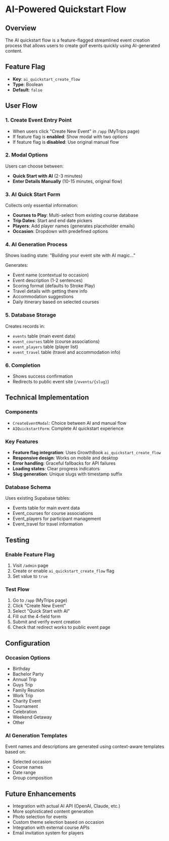 # AI-Powered Quickstart Flow

## Overview
The AI quickstart flow is a feature-flagged streamlined event creation process that allows users to create golf events quickly using AI-generated content.

## Feature Flag
- **Key**: `ai_quickstart_create_flow`
- **Type**: Boolean
- **Default**: `false`

## User Flow

### 1. Create Event Entry Point
- When users click "Create New Event" in `/app` (MyTrips page)
- If feature flag is **enabled**: Show modal with two options
- If feature flag is **disabled**: Use original manual flow

### 2. Modal Options
Users can choose between:
- **Quick Start with AI** (2-3 minutes)
- **Enter Details Manually** (10-15 minutes, original flow)

### 3. AI Quick Start Form
Collects only essential information:
- **Courses to Play**: Multi-select from existing course database
- **Trip Dates**: Start and end date pickers
- **Players**: Add player names (generates placeholder emails)
- **Occasion**: Dropdown with predefined options

### 4. AI Generation Process
Shows loading state: "Building your event site with AI magic..."

Generates:
- Event name (contextual to occasion)
- Event description (1-2 sentences)
- Scoring format (defaults to Stroke Play)
- Travel details with getting there info
- Accommodation suggestions
- Daily itinerary based on selected courses

### 5. Database Storage
Creates records in:
- `events` table (main event data)
- `event_courses` table (course associations)
- `event_players` table (player list)
- `event_travel` table (travel and accommodation info)

### 6. Completion
- Shows success confirmation
- Redirects to public event site (`/events/{slug}`)

## Technical Implementation

### Components
- `CreateEventModal`: Choice between AI and manual flow
- `AIQuickstartForm`: Complete AI quickstart experience

### Key Features
- **Feature flag integration**: Uses GrowthBook `ai_quickstart_create_flow`
- **Responsive design**: Works on mobile and desktop
- **Error handling**: Graceful fallbacks for API failures
- **Loading states**: Clear progress indicators
- **Slug generation**: Unique slugs with timestamp suffix

### Database Schema
Uses existing Supabase tables:
- Events table for main event data
- Event_courses for course associations
- Event_players for participant management
- Event_travel for travel information

## Testing

### Enable Feature Flag
1. Visit `/admin` page
2. Create or enable `ai_quickstart_create_flow` flag
3. Set value to `true`

### Test Flow
1. Go to `/app` (MyTrips page)
2. Click "Create New Event"
3. Select "Quick Start with AI"
4. Fill out the 4-field form
5. Submit and verify event creation
6. Check that redirect works to public event page

## Configuration

### Occasion Options
- Birthday
- Bachelor Party
- Annual Trip
- Guys Trip
- Family Reunion
- Work Trip
- Charity Event
- Tournament
- Celebration
- Weekend Getaway
- Other

### AI Generation Templates
Event names and descriptions are generated using context-aware templates based on:
- Selected occasion
- Course names
- Date range
- Group composition

## Future Enhancements
- Integration with actual AI API (OpenAI, Claude, etc.)
- More sophisticated content generation
- Photo selection for events
- Custom theme selection based on occasion
- Integration with external course APIs
- Email invitation system for players
